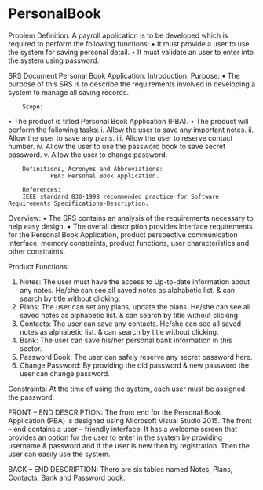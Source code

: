 # PersonalBook



Problem Definition:
A payroll application is to be developed which is required to perform the following functions:
•	It must provide a user to use the system for saving personal detail.
•	It must validate an user to enter into the system using password.

SRS Document Personal Book Application:
   Introduction:
       Purpose:
•	The purpose of this SRS is to describe the requirements involved in developing a system to manage all saving records.
        
        Scope:
•	The product is titled Personal Book Application (PBA).
•	The product will perform the following tasks:
i.	Allow the user to save any important notes.
ii.	Allow the user to save any plans.
iii.	Allow the user to reserve contact number.
iv.	Allow the user to use the password book to save secret password.
v.	Allow the user to change password.
        
        Definitions, Acronyms and Abbreviations:
                PBA: Personal Book Application.

        References:
        IEEE standard 830-1998 recommended practice for Software Requirements Specifications-Description.        
Overview:
•	The SRS contains an analysis of the requirements necessary to help easy design.
•	The overall description provides interface requirements for the Personal Book Application, product perspective communication interface, memory constraints, product functions, user characteristics and other constraints.

Product Functions:
1.	Notes: The user must have the access to Up-to-date information about any notes. He/she can see all saved notes as alphabetic list. & can search by title without clicking.
2.	Plans: The user can set any plans, update the plans. He/she can see all saved notes as alphabetic list. & can search by title without clicking.
3.	Contacts: The user can save any contacts. He/she can see all saved notes as alphabetic list. & can search by title without clicking.
4.	Bank: The user can save his/her personal bank information in this sector.
5.	Password Book: The user can safely reserve any secret password here.
6.	Change Password: By providing the old password & new password the user can change password.

Constraints:
      At the time of using the system, each user must be assigned the password.

FRONT – END DESCRIPTION:
            The front end for the Personal Book Application (PBA) is designed using Microsoft Visual Studio 2015. The front – end contains a user – friendly interface. It has a welcome screen that provides an option for the user to enter in the system by providing username & password and if the user is new then by registration. Then the user can easily use the system.

BACK – END DESCRIPTION: 
         There are six tables named Notes, Plans, Contacts, Bank and Password book.
